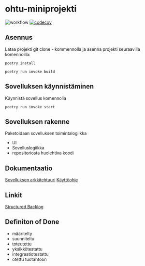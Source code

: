 # ohtu-miniprojekti

![workflow](https://github.com/aitoAarni/ohtu-miniprojekti/actions/workflows/main.yml/badge.svg)
[![codecov](https://codecov.io/gh/aitoAarni/ohtu-miniprojekti/branch/main/graph/badge.svg?token=Y13KH8K0M0)](https://codecov.io/gh/aitoAarni/ohtu-miniprojekti)

## Asennus

Lataa projekti git clone - kommennolla ja asenna projekti seuraavilla komennoilla:

```
poetry install
```

```
poetry run invoke build
```

## Sovelluksen käynnistäminen

Käynnistä sovellus komennolla

```
poetry run invoke start
```

## Sovelluksen rakenne

Paketoidaan sovelluksen toimintalogiikka

- UI
- Sovelluslogiikka
- repositoriosta huolehtiva koodi

## Dokumentaatio

[Sovelluksen arkkitehtuuri](/documentation/architecture.md)
[Käyttöohje](/documentation/operation-manual.md)

## Linkit

[Structured Backlog](https://docs.google.com/spreadsheets/d/1XYFtrZ4NT5crDIYqlv-1CX1kRro6Nn1QrsbifLbLkDY/edit?usp=sharing)

## Definiton of Done

- määritelty
- suunniteltu
- toteutettu
- yksikkötestattu
- integraatiotestattu
- otettu tuotantoon
